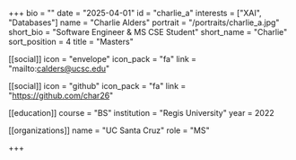 +++
bio = ""
date = "2025-04-01"
id = "charlie_a"
interests = ["XAI", "Databases"]
name = "Charlie Alders"
portrait = "/portraits/charlie_a.jpg"
short_bio = "Software Engineer & MS CSE Student"
short_name = "Charlie"
sort_position = 4
title = "Masters"

[[social]]
    icon = "envelope"
    icon_pack = "fa"
    link = "mailto:calders@ucsc.edu"

[[social]]
    icon = "github"
    icon_pack = "fa"
    link = "https://github.com/char26"

[[education]]
    course = "BS"
    institution = "Regis University"
    year = 2022

[[organizations]]
    name = "UC Santa Cruz"
    role = "MS"

+++
